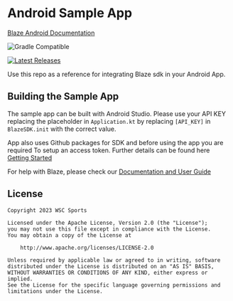 # Android Sample App

[Blaze Android Documentation](https://dev.wsc-sports.com/edit/sdk-integration-android "Blaze Android Documentation")



![Gradle Compatible](https://img.shields.io/badge/Gradle%20Compatible-green?logo=gradle)

[![Latest Releases](https://badgen.net/github/release/WSCSports/blaze-sample-android)](https://github.com/WSCSports/blaze-sample-android/releases)



Use this repo as a reference for integrating Blaze sdk in your Android App.

## Building the Sample App

The sample app can be built with Android Studio.
Please use your API KEY replacing the placeholder in `Application.kt` by
replacing `[API_KEY]` in `BlazeSDK.init` with the correct value.

App also uses Github packages for SDK and before using the app you are required 
To setup an access token. 
Further details can be found here
[Getting Started](https://dev.wsc-sports.com/docs/sdk-integration-android)

For help with Blaze, please check our [Documentation and User Guide](https://dev.wsc-sports.com/docs/getting-started)

## License

```
Copyright 2023 WSC Sports

Licensed under the Apache License, Version 2.0 (the "License");
you may not use this file except in compliance with the License.
You may obtain a copy of the License at

    http://www.apache.org/licenses/LICENSE-2.0

Unless required by applicable law or agreed to in writing, software
distributed under the License is distributed on an "AS IS" BASIS,
WITHOUT WARRANTIES OR CONDITIONS OF ANY KIND, either express or implied.
See the License for the specific language governing permissions and
limitations under the License.
```
